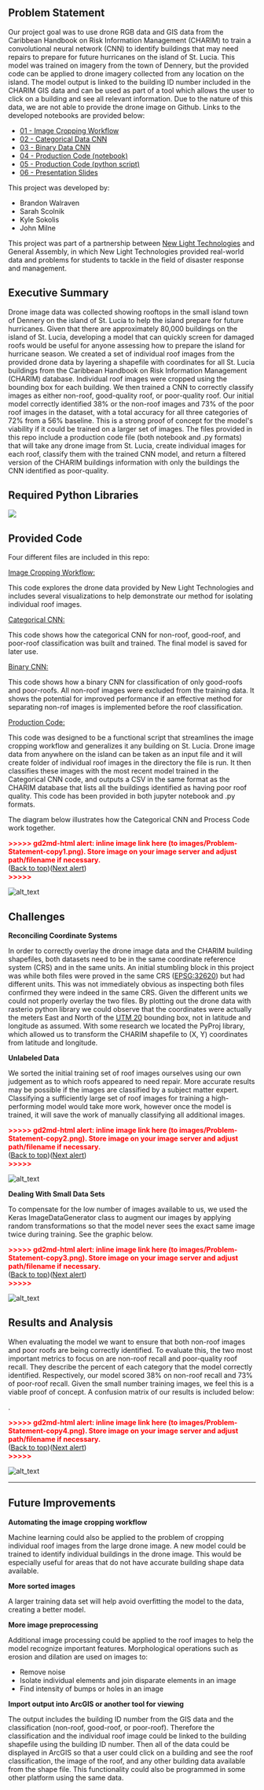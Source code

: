 **Problem Statement**
---

Our project goal was to use drone RGB data and GIS data from the Caribbean Handbook on Risk Information Management (CHARIM) to train a convolutional neural network (CNN) to identify buildings that may need repairs to prepare for future hurricanes on the island of St. Lucia. This model was trained on imagery from the town of Dennery, but the provided code can be applied to drone imagery collected from any location on the island. The model output is linked to the building ID number included in the CHARIM GIS data and can be used as part of a tool which allows the user to click on a building and see all relevant information. Due to the nature of this data, we are not able to provide the drone image on Github. Links to the developed notebooks are provided below:



*   [01 - Image Cropping Workflow](https://github.com/bcwalraven/st_lucia_roof_imagery/blob/master/01_image_cropping_workflow.ipynb)
*   [02 - Categorical Data CNN](https://github.com/bcwalraven/st_lucia_roof_imagery/blob/master/notebooks/02_process_code.ipynb)
*   [03 - Binary Data CNN](https://github.com/bcwalraven/st_lucia_roof_imagery/blob/master/03_binary_CNN.ipynb)
*   [04 - Production Code (notebook)](https://github.com/bcwalraven/st_lucia_roof_imagery/blob/master/04_process_code.ipynb)
*   [05 - Production Code (python script)](https://github.com/bcwalraven/st_lucia_roof_imagery/blob/master/05_process_code.py)
*   [06 - Presentation Slides](https://github.com/bcwalraven/st_lucia_roof_imagery/blob/master/06_Presentation_Code.pdf)

This project was developed by:



*   Brandon Walraven 
*   Sarah Scolnik
*   Kyle Sokolis
*   John Milne

This project was part of a partnership between [New Light Technologies](https://newlighttechnologies.com/) and General Assembly, in which New Light Technologies provided real-world data and problems for students to tackle in the field of disaster response and management.

**Executive Summary**
---

Drone image data was collected showing rooftops in the small island town of Dennery on the island of St. Lucia to help the island prepare for future hurricanes. Given that there are approximately 80,000 buildings on the island of St. Lucia, developing a model that can quickly screen for damaged roofs would be useful for anyone assessing how to prepare the island for hurricane season. We created a set of individual roof images from the provided drone data by layering a shapefile with coordinates for all St. Lucia buildings from the Caribbean Handbook on Risk Information Management (CHARIM) database. Individual roof images were cropped using the bounding box for each building. We then trained a CNN to correctly classify images as either non-roof, good-quality roof, or poor-quality roof. Our initial model correctly identified 38% or the non-roof images and 73% of the poor roof images in the dataset, with a total accuracy for all three categories of 72% from a 56% baseline. This is a strong proof of concept for the model's viability if it could be trained on a larger set of images. The files provided in this repo include a production code file (both notebook and .py formats) that will take any drone image from St. Lucia, create individual images for each roof, classify them with the trained CNN model, and return a filtered version of the CHARIM buildings information with only the buildings the CNN identified as poor-quality. 

**Required Python Libraries**
---


<img src="./images/libraries.png">


**Provided Code**
---

Four different files are included in this repo:

<span style="text-decoration:underline;">Image Cropping Workflow:</span>

This code explores the drone data provided by New Light Technologies and includes several visualizations to help demonstrate our method for isolating individual roof images.

<span style="text-decoration:underline;">Categorical CNN:</span>

This code shows how the categorical CNN for non-roof, good-roof, and poor-roof classification was built and trained. The final model is saved for later use.

<span style="text-decoration:underline;">Binary CNN:</span>

This code shows how a binary CNN for classification of only good-roofs and poor-roofs. All non-roof images were excluded from the training data. It shows the potential for improved performance if an effective method for separating non-rof images is implemented before the roof classification. 

<span style="text-decoration:underline;">Production Code:</span>

This code was designed to be a functional script that streamlines the image cropping workflow and generalizes it any building on St. Lucia. Drone image data from anywhere on the island can be taken as an input file and it will create folder of individual roof images in the directory the file is run. It then classifies these images with the most recent model trained in the Categorical CNN code, and outputs a CSV in the same format as the CHARIM database that lists all the buildings identified as having poor roof quality. This code has been provided in both jupyter notebook and .py formats. 

The diagram below illustrates how the Categorical CNN and Process Code work together.



<p id="gdcalert2" ><span style="color: red; font-weight: bold">>>>>>  gd2md-html alert: inline image link here (to images/Problem-Statement-copy1.png). Store image on your image server and adjust path/filename if necessary. </span><br>(<a href="#">Back to top</a>)(<a href="#gdcalert3">Next alert</a>)<br><span style="color: red; font-weight: bold">>>>>> </span></p>


![alt_text](images/Problem-Statement-copy1.png "image_tooltip")


**Challenges**
---

**Reconciling Coordinate Systems**

In order to correctly overlay the drone image data and the CHARIM building shapefiles, both datasets need to be in the same coordinate reference system (CRS) and in the same units. An initial stumbling block in this project was while both files were proved in the same CRS ([EPSG:32620](https://epsg.io/32620)) but had different units. This was not immediately obvious as inspecting both files confirmed they were indeed in the same CRS. Given the different units we could not properly overlay the two files. By plotting out the drone data with rasterio python library we could observe that the coordinates were actually the meters East and North of the [UTM 20](http://www.spatialreference.org/ref/epsg/wgs-84-utm-zone-20n/) bounding box, not in latitude and longitude as assumed. With some research we located the PyProj library, which allowed us to transform the CHARIM shapefile to (X, Y) coordinates from latitude and longitude. 

**Unlabeled Data**

We sorted the initial training set of roof images ourselves using our own judgement as to which roofs appeared to need repair. More accurate results may be possible if the images are classified by a subject matter expert. Classifying a sufficiently large set of roof images for training a high-performing model would take more work, however once the model is trained, it will save the work of manually classifying all additional images.



<p id="gdcalert3" ><span style="color: red; font-weight: bold">>>>>>  gd2md-html alert: inline image link here (to images/Problem-Statement-copy2.png). Store image on your image server and adjust path/filename if necessary. </span><br>(<a href="#">Back to top</a>)(<a href="#gdcalert4">Next alert</a>)<br><span style="color: red; font-weight: bold">>>>>> </span></p>


![alt_text](images/Problem-Statement-copy2.png "image_tooltip")


**Dealing With Small Data Sets**

To compensate for the low number of images available to us, we used the Keras ImageDataGenerator class to augment our images by applying random transformations so that the model never sees the exact same image twice during training. See the graphic below. 

 

<p id="gdcalert4" ><span style="color: red; font-weight: bold">>>>>>  gd2md-html alert: inline image link here (to images/Problem-Statement-copy3.png). Store image on your image server and adjust path/filename if necessary. </span><br>(<a href="#">Back to top</a>)(<a href="#gdcalert5">Next alert</a>)<br><span style="color: red; font-weight: bold">>>>>> </span></p>


![alt_text](images/Problem-Statement-copy3.png "image_tooltip")


**Results and Analysis**
---

When evaluating the model we want to ensure that both non-roof images and poor roofs are being correctly identified. To evaluate this, the two most important metrics to focus on are non-roof recall and poor-quality roof recall. They describe the percent of each category that the model correctly identified. Respectively, our model scored 38% on non-roof recall and 73% of poor-roof recall. Given the small number training images, we feel this is a viable proof of concept. A confusion matrix of our results is included below:

. 

<p id="gdcalert5" ><span style="color: red; font-weight: bold">>>>>>  gd2md-html alert: inline image link here (to images/Problem-Statement-copy4.png). Store image on your image server and adjust path/filename if necessary. </span><br>(<a href="#">Back to top</a>)(<a href="#gdcalert6">Next alert</a>)<br><span style="color: red; font-weight: bold">>>>>> </span></p>


![alt_text](images/Problem-Statement-copy4.png "image_tooltip")


** **

**Future Improvements**
---

**Automating the image cropping workflow**

Machine learning could also be applied to the problem of cropping individual roof images from the large drone image. A new model could be trained to identify individual buildings in the drone image. This would be especially useful for areas that do not have accurate building shape data available.

**More sorted images**

A larger training data set will help avoid overfitting the model to the data, creating a better model.

**More image preprocessing**

Additional image processing could be applied to the roof images to help the model recognize important features. Morphological operations such as erosion and dilation are used on images to: 



*   Remove noise
*   Isolate individual elements and join disparate elements in an image
*   Find intensity of bumps or holes in an image

**Import output into ArcGIS or another tool for viewing**

The output includes the building ID number from the GIS data and the classification (non-roof, good-roof, or poor-roof). Therefore the classification and the individual roof image could be linked to the building shapefile using the building ID number. Then all of the data could be displayed in ArcGIS so that a user could click on a building and see the roof classification, the image of the roof, and any other building data available from the shape file. This functionality could also be programmed in some other platform using the same data.
